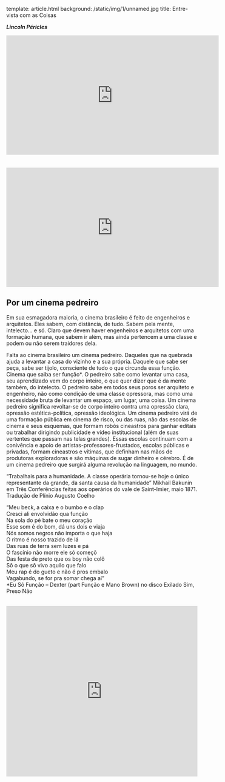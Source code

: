 template: article.html
background: /static/img/1/unnamed.jpg
title: Entre-vista com as Coisas

___Lincoln Péricles___

<iframe width="560" height="315" src="https://www.youtube.com/embed/U0Yt8lbFu7A" frameborder="0" allowfullscreen></iframe>
<br /><br /><br />
<iframe width="560" height="315" src="https://www.youtube.com/embed/2q4KAD-c2Lc" frameborder="0" allowfullscreen></iframe>

## Por um cinema pedreiro

Em sua esmagadora maioria, o cinema brasileiro é feito de engenheiros e arquitetos. Eles sabem, com distância, de tudo. Sabem pela mente, intelecto… e só. Claro que devem haver engenheiros e arquitetos com uma formação humana, que sabem ir além, mas ainda pertencem a uma classe e podem ou não serem traidores dela.

Falta ao cinema brasileiro um cinema pedreiro. Daqueles que na quebrada ajuda a levantar a casa do vizinho e a sua própria. Daquele que sabe ser peça, sabe ser tijolo, consciente de tudo o que circunda essa função. Cinema que saiba ser função*. O pedreiro sabe como levantar uma casa, seu aprendizado vem do corpo inteiro, o que quer dizer que é da mente também, do intelecto. O pedreiro sabe em todos seus poros ser arquiteto e engenheiro, não como condição de uma classe opressora, mas como uma necessidade bruta de levantar um espaço, um lugar, uma coisa.
Um cinema pedreiro significa revoltar-se de corpo inteiro contra uma opressão clara, opressão estética-política, opressão ideológica.
Um cinema pedreiro virá de uma formação pública em cinema de risco, ou das ruas, não das escolas de cinema e seus esquemas, que formam robôs cineastros para ganhar editais ou trabalhar dirigindo publicidade e vídeo institucional (além de suas vertentes que passam nas telas grandes). Essas escolas continuam com a conivência e apoio de artistas-professores-frustados, escolas públicas e privadas, formam cineastros e vítimas, que definham nas mãos de produtoras exploradoras e são máquinas de sugar dinheiro e cérebro.
É de um cinema pedreiro que surgirá alguma revolução na linguagem, no mundo.

“Trabalhais para a humanidade. A classe operária tornou-se hoje o único representante da grande, da santa causa da humanidade” Mikhail Bakunin em Três Conferências feitas aos operários do vale de Saint-Imier, maio 1871. Tradução de Plínio Augusto Coelho

“Meu beck, a caixa e o bumbo e o clap<br />
Cresci ali envolvidão qua função<br />
Na sola do pé bate o meu coração<br />
Esse som é do bom, dá uns dois e viaja<br />
Nós somos negros não importa o que haja<br />
O ritmo é nosso trazido de lá<br />
Das ruas de terra sem luzes e pá<br />
O fascínio não morre ele só começô<br />
Das festa de preto que os boy não colô<br />
Sô o que sô vivo aquilo que falo<br />
Meu rap é do gueto e não é pros embalo<br />
Vagabundo, se for pra somar chega aí”<br />
*Eu Sô Função – Dexter (part Função e Mano Brown) no disco Exilado Sim, Preso Não<br />
<br />
<iframe width="100%" height="450" scrolling="no" frameborder="no" src="https://w.soundcloud.com/player/?url=https%3A//api.soundcloud.com/playlists/79812993&amp;auto_play=false&amp;hide_related=false&amp;show_comments=true&amp;show_user=true&amp;show_reposts=false&amp;visual=true"></iframe>
